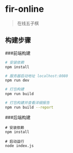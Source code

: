 # fir-online

> 在线五子棋

## 构建步骤

###前端构建 

``` bash
# 安装依赖
npm install

# 服务器启动地址 localhost:8080
npm run dev

# 打包构建
npm run build

# 打包构建并查看详细报告
npm run build --report
```

###后端构建 
```
# 安装依赖
npm install

# 启动运行
node index.js
```
